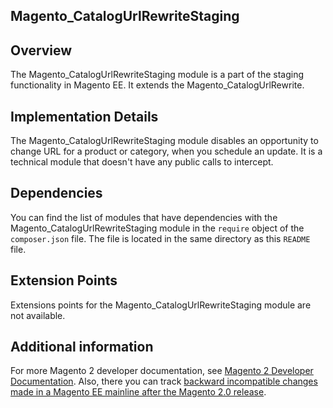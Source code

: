 <h2>Magento_CatalogUrlRewriteStaging</h2>

## Overview

The Magento_CatalogUrlRewriteStaging module is a part of the staging functionality in Magento EE. It extends the Magento_CatalogUrlRewrite.

## Implementation Details

The Magento_CatalogUrlRewriteStaging module disables an opportunity to change URL for a product or category, when you schedule an update. It is a technical module that doesn't have any public calls to intercept.

## Dependencies

You can find the list of modules that have dependencies with the Magento_CatalogUrlRewriteStaging module in the `require` object of the `composer.json` file. The file is located in the same directory as this `README` file.

## Extension Points

Extensions points for the Magento_CatalogUrlRewriteStaging module are not available.

## Additional information

For more Magento 2 developer documentation, see [Magento 2 Developer Documentation](http://devdocs.magento.com). Also, there you can track [backward incompatible changes made in a Magento EE mainline after the Magento 2.0 release](http://devdocs.magento.com/guides/v2.0/release-notes/changes/ee_changes.html).
